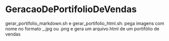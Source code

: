 # GeracaoDePortifolioDeVendas

gerar_portifolio_markdown.sh e gerar_portifolio_html.sh: pega imagens com nome no formato _.jpg ou .png e gera um arquivo.html de um portifólio de vendas
